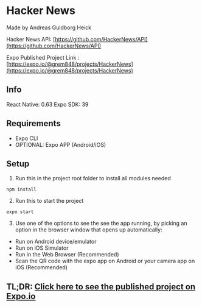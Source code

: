 # Hacker News

Made by Andreas Guldborg Heick

Hacker News API: [https://github.com/HackerNews/API](https://github.com/HackerNews/API)

Expo Published Project Link : [https://expo.io/@grem848/projects/HackerNews](https://expo.io/@grem848/projects/HackerNews)

## Info

React Native: 0.63
Expo SDK: 39


## Requirements

- Expo CLI
- OPTIONAL: Expo APP (Android/iOS)

## Setup

1. Run this in the project root folder to install all modules needed

```
npm install
```

2. Run this to start the project

```
expo start
```

3. Use one of the options to see the see the app running, by picking an option in the browser window that opens up automatically:

- Run on Android device/emulator
- Run on iOS Simulator
- Run in the Web Browser (Recommended)
- Scan the QR code with the expo app on Android or your camera app on iOS (Recommended)

## TL;DR: [Click here to see the published project on Expo.io](https://expo.io/@grem848/projects/HackerNews)
